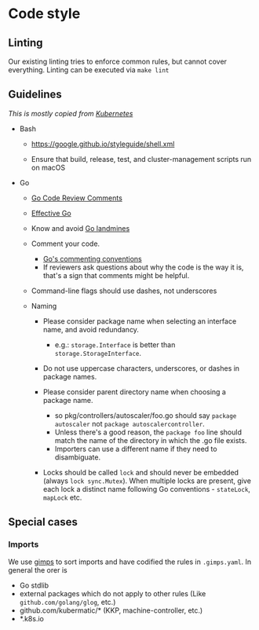 # Code style

## Linting

Our existing linting tries to enforce common rules, but cannot cover everything.
Linting can be executed via `make lint`

## Guidelines

*This is mostly copied from [Kubernetes](https://github.com/kubernetes/community/blob/b3349d5b1354df814b67bbdee6890477f3c250cb/contributors/guide/coding-conventions.md#code-conventions)*

  - Bash

    - https://google.github.io/styleguide/shell.xml

    - Ensure that build, release, test, and cluster-management scripts run on
macOS

  - Go

    - [Go Code Review
Comments](https://github.com/golang/go/wiki/CodeReviewComments)

    - [Effective Go](https://golang.org/doc/effective_go.html)

    - Know and avoid [Go landmines](https://gist.github.com/lavalamp/4bd23295a9f32706a48f)

    - Comment your code.
      - [Go's commenting
conventions](http://blog.golang.org/godoc-documenting-go-code)
      - If reviewers ask questions about why the code is the way it is, that's a
sign that comments might be helpful.

    - Command-line flags should use dashes, not underscores

    - Naming
      - Please consider package name when selecting an interface name, and avoid
redundancy.

          - e.g.: `storage.Interface` is better than `storage.StorageInterface`.

      - Do not use uppercase characters, underscores, or dashes in package
names.
      - Please consider parent directory name when choosing a package name.

          - so pkg/controllers/autoscaler/foo.go should say `package autoscaler`
not `package autoscalercontroller`.
          - Unless there's a good reason, the `package foo` line should match
the name of the directory in which the .go file exists.
          - Importers can use a different name if they need to disambiguate.

      - Locks should be called `lock` and should never be embedded (always `lock
sync.Mutex`). When multiple locks are present, give each lock a distinct name
following Go conventions - `stateLock`, `mapLock` etc.

## Special cases

### Imports

We use [gimps](https://github.com/xrstf/gimps) to sort imports and have codified the rules
in `.gimps.yaml`. In general the orer is

- Go stdlib
- external packages which do not apply to other rules (Like `github.com/golang/glog`, etc.)
- github.com/kubermatic/* (KKP, machine-controller, etc.)
- *.k8s.io
